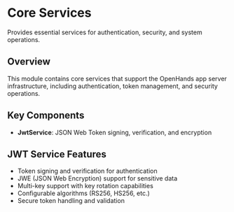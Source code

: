 # Core Services

Provides essential services for authentication, security, and system operations.

## Overview

This module contains core services that support the OpenHands app server infrastructure, including authentication, token management, and security operations.

## Key Components

- **JwtService**: JSON Web Token signing, verification, and encryption

## JWT Service Features

- Token signing and verification for authentication
- JWE (JSON Web Encryption) support for sensitive data
- Multi-key support with key rotation capabilities
- Configurable algorithms (RS256, HS256, etc.)
- Secure token handling and validation
